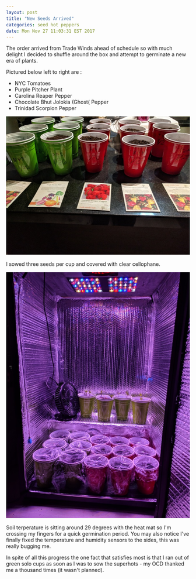 ```yaml
---
layout: post
title: "New Seeds Arrived"
categories: seed hot peppers
date: Mon Nov 27 11:03:31 EST 2017
---
```


The order arrived from Trade Winds ahead of schedule so with much delight I decided to shuffle around the box and attempt to germinate a new era of plants.

Pictured below left to right are :

* NYC Tomatoes
* Purple Pitcher Plant
* Carolina Reaper Pepper
* Chocolate Bhut Jolokia (Ghost( Pepper
* Trinidad Scorpion Pepper

<img src="/images/fulls/seeds.jpg" class="fit image">

I sowed three seeds per cup and covered with clear cellophane.

<img src="/images/fulls/rammed.jpg" class="fit image">

Soil terperature is sitting around 29 degrees with the heat mat so I'm crossing my fingers for a quick germination period.
You may also notice I've finally fixed the temperature and humidity sensors to the sides, this was really bugging me.


In spite of all this progress the one fact that satisfies most is that I ran out of green solo cups as soon as I was to sow the superhots -
my OCD thanked me a thousand times (it wasn't planned).
